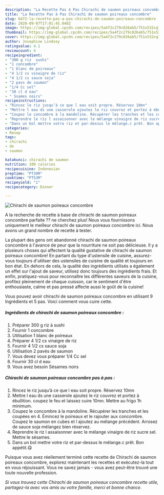 ```yaml
---
description: "La Recette Pas à Pas Chirachi de saumon poireaux concombre"
title: "La Recette Pas à Pas Chirachi de saumon poireaux concombre"
slug: 6472-la-recette-pas-a-pas-chirachi-de-saumon-poireaux-concombre
date: 2020-09-07T17:01:45.040Z
image: https://img-global.cpcdn.com/recipes/5a4f2c279c026ab5/751x532cq70/chirachi-de-saumon-poireaux-concombre-photo-principale-de-la-recette.jpg
thumbnail: https://img-global.cpcdn.com/recipes/5a4f2c279c026ab5/751x532cq70/chirachi-de-saumon-poireaux-concombre-photo-principale-de-la-recette.jpg
cover: https://img-global.cpcdn.com/recipes/5a4f2c279c026ab5/751x532cq70/chirachi-de-saumon-poireaux-concombre-photo-principale-de-la-recette.jpg
author: Josephine Lindsey
ratingvalue: 4.1
reviewcount: 4
recipeingredient:
- "300 g riz  sushi"
- "1 concombre"
- "1 blanc de poireaux"
- "4 1/2 cs vinaigre de riz"
- "4 1/2 cs sauce soja"
- "2 pavs de saumon"
- "1/4 Cc sel"
- "30 cl d eau"
- " Ssames noirs"
recipeinstructions:
- "Rincez le riz jusqu’à ce que l eau soit propre. Réservez 10mn"
- "Mettre l eau ds une casserole ajoutez le riz couvrez et portez à ébullition. coupez le feu et laissez cuire 10mn. Mettre au frigo 1h minimum."
- "Coupez le concombre à la mandoline. Récupérer les tranches et les coupées en 4. Émincez le poireaux et le rajouter aux concombre. Coupez le saumon en cubes et l ajoutez au mélange précédent. Arrosez de sauce soja mélangez bien réservez."
- "Reprendre le riz l assaisonner avec le mélange vinaigre de riz sucre sel. Mettre le sésames."
- "Dans un bol mettre votre riz et par-dessus le mélange.c prêt. Bon appétit.😋"
categories:
- Resep
tags:
- chirachi
- de
- saumon

katakunci: chirachi de saumon 
nutrition: 109 calories
recipecuisine: Indonesian
preptime: "PT39M"
cooktime: "PT53M"
recipeyield: "1"
recipecategory: Dinner

---
```



![Chirachi de saumon poireaux concombre](https://img-global.cpcdn.com/recipes/5a4f2c279c026ab5/751x532cq70/chirachi-de-saumon-poireaux-concombre-photo-principale-de-la-recette.jpg)

A la recherche de recette à base de chirachi de saumon poireaux concombre parfaite ?? ne cherchez plus! Nous vous fournissons uniquement le meilleur chirachi de saumon poireaux concombre ici. Nous avons un grand nombre de recette à tester.

La plupart des gens ont abandonné chirachi de saumon poireaux concombre à l'avance de peur que la nourriture ne soit pas délicieuse. Il y a plusieurs choses qui affectent la qualité gustative de chirachi de saumon poireaux concombre! En partant du type d'ustensile de cuisine, assurez-vous toujours d'utiliser des ustensiles de cuisine de qualité et toujours en bon état. En dehors de cela, la qualité des ingrédients utilisés a également un effet sur l'ajout de saveur, utilisez donc toujours des ingrédients frais. Et enfin, pratiquez-vous pour reconnaître les différentes saveurs de la cuisine, profitez pleinement de chaque cuisson, car le sentiment d'être enthousiaste, calme et pas pressé affecte aussi le goût de la cuisine!

<!--inarticleads1-->

Vous pouvez avoir chirachi de saumon poireaux concombre en utilisant 9 Ingrédients et 5 pas. Voici comment vous cuire cette.

##### Ingrédients de chirachi de saumon poireaux concombre :

1. Préparer 300 g riz à sushi
1. Fournir 1 concombre
1. Utilisation 1 blanc de poireaux
1. Préparer 4 1/2 cs vinaigre de riz
1. Fournir 4 1/2 cs sauce soja
1. Utilisation 2 pavés de saumon
1. Vous devez vous préparer 1/4 Cc sel
1. Fournir 30 cl d eau
1. Vous avez besoin  Sésames noirs




<!--inarticleads2-->

##### Chirachi de saumon poireaux concombre pas à pas :

1. Rincez le riz jusqu’à ce que l eau soit propre. Réservez 10mn
1. Mettre l eau ds une casserole ajoutez le riz couvrez et portez à ébullition. coupez le feu et laissez cuire 10mn. Mettre au frigo 1h minimum.
1. Coupez le concombre à la mandoline. Récupérer les tranches et les coupées en 4. Émincez le poireaux et le rajouter aux concombre. Coupez le saumon en cubes et l ajoutez au mélange précédent. Arrosez de sauce soja mélangez bien réservez.
1. Reprendre le riz l assaisonner avec le mélange vinaigre de riz sucre sel. Mettre le sésames.
1. Dans un bol mettre votre riz et par-dessus le mélange.c prêt. Bon appétit.😋




<!--inarticleads1-->

<p>
Puisque vous avez réellement terminé cette recette de Chirachi de saumon poireaux concombre, explorez maintenant les recettes et exécutez-la tout en vous réjouissant. Vous ne savez jamais - vous avez peut-être trouvé une toute nouvelle profession.
</p>

<p>
<i>Si vous trouvez cette Chirachi de saumon poireaux concombre recette utile, partagez-la avec vos amis ou votre famille, merci et bonne chance.</i>
</p>
